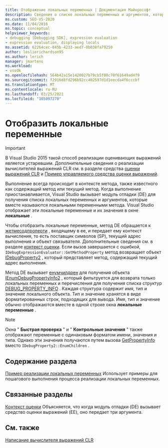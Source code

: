 ```yaml
---
title: Отображение локальных переменных | Документация Майкрософт
description: Сведения о списке локальных переменных и аргументов, которые в совокупности называются локальными переменными метода, которые отображаются при приостановке выполнения.
ms.custom: SEO-VS-2020
ms.date: 11/04/2016
ms.topic: conceptual
helpviewer_keywords:
- debugging [Debugging SDK], expression evaluation
- expression evaluation, displaying locals
ms.assetid: 62264cec-845b-4233-aed7-0b038fa79250
author: leslierichardson95
ms.author: lerich
manager: jmartens
ms.workload:
- vssdk
ms.openlocfilehash: 564b42a15e1420027b79cb5f00c70f61649ad4f9
ms.sourcegitcommit: f2916d8fd296b92cc402597d1d1eecda4f6cccbf
ms.translationtype: MT
ms.contentlocale: ru-RU
ms.lasthandoff: 03/25/2021
ms.locfileid: "105097270"
---
```

# <a name="display-locals"></a>Отобразить локальные переменные
> [!IMPORTANT]
> В Visual Studio 2015 такой способ реализации оценивающих выражений является устаревшим. Дополнительные сведения о реализации вычислителей выражений CLR см. в разделе средства [оценки выражений CLR](https://github.com/Microsoft/ConcordExtensibilitySamples/wiki/CLR-Expression-Evaluators) и [Пример управляемого средства оценки выражений](https://github.com/Microsoft/ConcordExtensibilitySamples/wiki/Managed-Expression-Evaluator-Sample).

 Выполнение всегда происходит в контексте метода, также известного как содержащий метод или текущий метод. Когда выполнение приостанавливается, Visual Studio вызывает модуль отладки (DE) для получения списка локальных переменных и аргументов, которые вместе называются локальными переменными метода. Visual Studio отображает эти локальные переменные и их значения в окне **локальные** .

 Чтобы отобразить локальные переменные, метод DE обращается к [жетмесодпроперти](../../extensibility/debugger/reference/idebugexpressionevaluator-getmethodproperty.md) , входящему в ee, и передает ему контекст вычисления, то есть поставщик символов (SP), текущий адрес выполнения и объект связывателя. Дополнительные сведения см. в разделе [контекст оценки](../../extensibility/debugger/evaluation-context.md). Если вызов завершается с ошибкой, `IDebugExpressionEvaluator::GetMethodProperty` метод возвращает объект [IDebugProperty2](../../extensibility/debugger/reference/idebugproperty2.md) , который представляет метод, содержащий текущий адрес выполнения.

 Метод DE вызывает [енумчилдрен](../../extensibility/debugger/reference/idebugproperty2-enumchildren.md) для получения объекта [IEnumDebugPropertyInfo2](../../extensibility/debugger/reference/ienumdebugpropertyinfo2.md) , который фильтруется для возврата только локальных переменных и перечисления для получения списка структур [DEBUG_PROPERTY_INFO](../../extensibility/debugger/reference/debug-property-info.md) . Каждая структура содержит имя, тип и значение локального объекта. Тип и значение хранятся в виде форматированных строк, подходящих для вывода. Имя, тип и значение обычно отображаются вместе в одной строке окна **локальные переменные** .

> [!NOTE]
> Окна " **Быстрая проверка** " и " **Контрольные значения** " также отображают переменные с одинаковым форматом имени, значения и типа. Однако эти значения получаются путем вызова [GetPropertyInfo](../../extensibility/debugger/reference/idebugproperty2-getpropertyinfo.md) вместо `IDebugProperty2::EnumChildren` .

## <a name="in-this-section"></a>Содержание раздела
 [Пример реализации локальных переменных](../../extensibility/debugger/sample-implementation-of-locals.md) Использует примеры для пошагового выполнения процесса реализации локальных переменных.

## <a name="related-sections"></a>Связанные разделы
 [Контекст оценки](../../extensibility/debugger/evaluation-context.md) Объясняется, что когда модуль отладки (DE) вызывает средство оценки выражений (EE), оно передает три аргумента.

## <a name="see-also"></a>См. также
 [Написание вычислителя выражений CLR](../../extensibility/debugger/writing-a-common-language-runtime-expression-evaluator.md)
